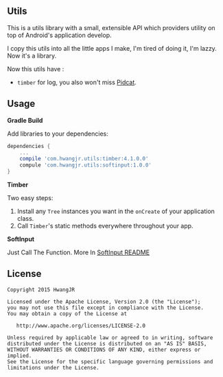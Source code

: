 Utils
------

This is a utils library with a small, extensible API which providers utility on top of Android's application develop.

I copy this utils into all the little apps I make, I'm tired of doing it, I'm lazzy. Now it's a library.

Now this utils have :
* `timber` for log, you also won't miss [Pidcat](http://github.com/JakeWharton/pidcat/).

Usage
-----

**Gradle Build**

Add libraries to your dependencies:
``` gradle
dependencies {
    ...
    compile 'com.hwangjr.utils:timber:4.1.0.0'
    compule 'com.hwangjr.utils:softinput:1.0.0'
}
```

**Timber**

Two easy steps:

 1. Install any `Tree` instances you want in the `onCreate` of your application class.
 2. Call `Timber`'s static methods everywhere throughout your app.

**SoftInput**

Just Call The Function. More In [SoftInput README](softinput/README.md)

License
-------

    Copyright 2015 HwangJR

    Licensed under the Apache License, Version 2.0 (the "License");
    you may not use this file except in compliance with the License.
    You may obtain a copy of the License at

       http://www.apache.org/licenses/LICENSE-2.0

    Unless required by applicable law or agreed to in writing, software
    distributed under the License is distributed on an "AS IS" BASIS,
    WITHOUT WARRANTIES OR CONDITIONS OF ANY KIND, either express or implied.
    See the License for the specific language governing permissions and
    limitations under the License.

